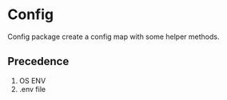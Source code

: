 # Config 

Config package create a config map with some helper methods.

## Precedence
1. OS ENV
2. .env file
